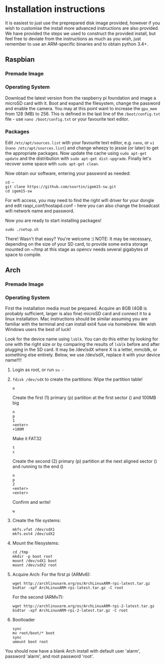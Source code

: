 # Installation instructions
It is easiest to just use the preprepared disk image provided, however if you wish to customise the install more advanced instructions are also provided. We have provided the steps we used to construct the provided install, but feel free to deviate from the instructions as much as you wish, just remember to use an ARM-specific binaries and to obtain python 3.4+.

## Raspbian
### Premade Image
### Operating System
Download the latest version from the raspberry pi foundation and image a microSD card with it. Boot and expand the filesystem, change the password and enable the camera. You may at this point want to increase the `gpu_mem` from 128 (MB) to 256. This is defined in the last line of the `/boot/config.txt` file - use `nano /boot/config.txt` or your favourite text editor.

### Packages
Edit `/etc/apt/sources.list` with your favourite text editor, e.g. `nano`, or `vi` (`nano /etc/apt/sources.list`) and change wheezy to jessie (or later) to get the appropriate packages. Now update the cache using `sudo apt-get update` and the distribution with `sudo apt-get dist-upgrade`. Finally let's recover some space with `sudo apt-get clean`.

Now obtain our software, entering your password as needed:

    cd ~
    git clone https://github.com/sourtin/igem15-sw.git
    cd igem15-sw

For wifi access, you may need to find the right wifi driver for your dongle and edit raspi_conf/hostapd.conf - here you can also change the broadcast wifi network name and password.

Now you are ready to start installing packages!

    sudo ./setup.sh

There! Wasn't that easy? You're welcome :)
NOTE: It may be necessary, depending on the size of your SD card, to provide some extra storage mounted on ~/tmp at this stage as opencv needs several gigabytes of space to compile.

## Arch
### Premade Image
### Operating System
First the installation media must be prepared. Acquire an 8GB (4GB is probably sufficient, larger is also fine) microSD card and connect it to a linux installation. Mac instructions should be similar assuming you are familiar with the terminal and can install ext4 fuse via homebrew. We wish Windows users the best of luck!

Look for the device name using `lsblk`. You can do this either by looking for one with the right size or by comparing the results of `lsblk` before and after plugging in the SD card. It may be /dev/sdX where X is a letter, mmcblk, or something else entirely. Below, we use /dev/sdX, replace it with your device name!!!!

1. Login as root, or run `su -`
2. `fdisk /dev/sdX` to create the partitions:
   Wipe the partition table!

       o

   Create the first (1) primary (p) partition at the first sector (<enter>) and 100MB big

       n
       p
       1
       <enter>
       +100M

   Make it FAT32

       t
       c

   Create the second (2) primary (p) partition at the next aligned sector (<enter>) and running to the end (<enter>)

       n
       p
       2
       <enter>
       <enter>

   Confirm and write!

       w

3. Create the file systems: 

       mkfs.vfat /dev/sdX1
       mkfs.ext4 /dev/sdX2

4. Mount the filesystems:

       cd /tmp
       mkdir -p boot root
       mount /dev/sdX1 boot
       mount /dev/sdX2 root

5. Acquire Arch:
   For the first pi (ARMv6):

       wget http://archlinuxarm.org/os/ArchLinuxARM-rpi-latest.tar.gz
       bsdtar -xpf ArchLinuxARM-rpi-latest.tar.gz -C root

   For the second (ARMv7):

       wget http://archlinuxarm.org/os/ArchLinuxARM-rpi-2-latest.tar.gz
       bsdtar -xpf ArchLinuxARM-rpi-2-latest.tar.gz -C root

6. Bootloader

       sync
       mv root/boot/* boot
       sync
       umount boot root

You should now have a blank Arch install with default user 'alarm', password 'alarm', and root password 'root'.


